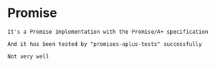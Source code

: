 # Promise
	It's a Promise implementation with the Promise/A+ specification

	And it has been tested by "promises-aplus-tests" successfully

	Not very well

